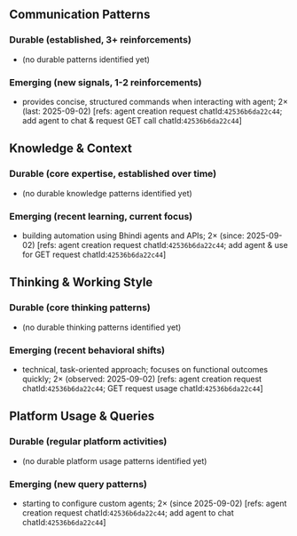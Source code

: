 ## Communication Patterns
### Durable (established, 3+ reinforcements)
- (no durable patterns identified yet)

### Emerging (new signals, 1-2 reinforcements)
- provides concise, structured commands when interacting with agent; 2× (last: 2025-09-02) [refs: agent creation request chatId:`42536b6da22c44`; add agent to chat & request GET call chatId:`42536b6da22c44`]

## Knowledge & Context
### Durable (core expertise, established over time)
- (no durable knowledge patterns identified yet)

### Emerging (recent learning, current focus)
- building automation using Bhindi agents and APIs; 2× (since: 2025-09-02) [refs: agent creation request chatId:`42536b6da22c44`; add agent & use for GET request chatId:`42536b6da22c44`]

## Thinking & Working Style
### Durable (core thinking patterns)
- (no durable thinking patterns identified yet)

### Emerging (recent behavioral shifts)
- technical, task-oriented approach; focuses on functional outcomes quickly; 2× (observed: 2025-09-02) [refs: agent creation request chatId:`42536b6da22c44`; GET request usage chatId:`42536b6da22c44`]

## Platform Usage & Queries
### Durable (regular platform activities)
- (no durable platform usage patterns identified yet)

### Emerging (new query patterns)
- starting to configure custom agents; 2× (since 2025-09-02) [refs: agent creation request chatId:`42536b6da22c44`; add agent to chat chatId:`42536b6da22c44`]